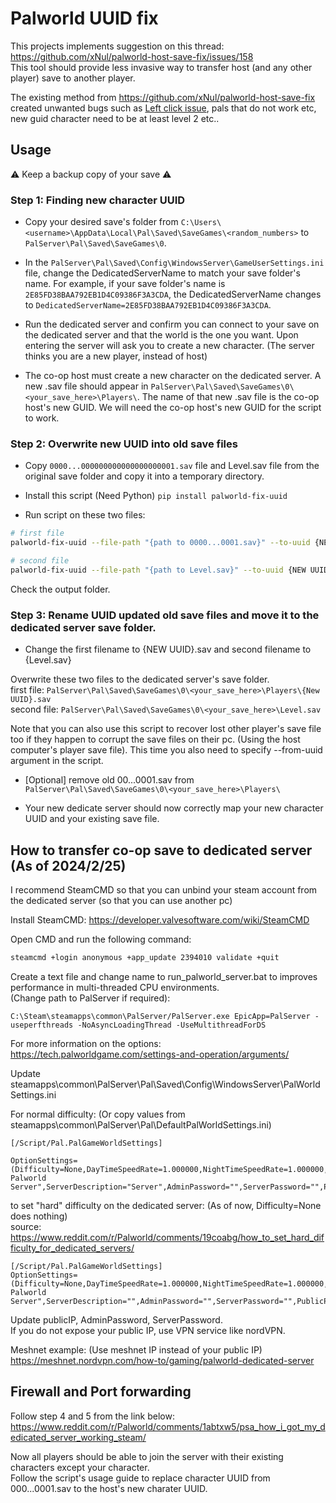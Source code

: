 # Palworld UUID fix

This projects implements suggestion on this thread: https://github.com/xNul/palworld-host-save-fix/issues/158  
This tool should provide less invasive way to transfer host (and any other player) save to another player.  


The existing method from https://github.com/xNul/palworld-host-save-fix created unwanted bugs such as [Left click issue](https://github.com/xNul/palworld-host-save-fix), pals that do not work etc, new guid character need to be at least level 2 etc..  

## Usage

⚠️ Keep a backup copy of your save ⚠️  

### Step 1: Finding new character UUID
- Copy your desired save's folder from `C:\Users\<username>\AppData\Local\Pal\Saved\SaveGames\<random_numbers>` to `PalServer\Pal\Saved\SaveGames\0`.

- In the `PalServer\Pal\Saved\Config\WindowsServer\GameUserSettings.ini` file, change the DedicatedServerName to match your save folder's name. For example, if your save folder's name is `2E85FD38BAA792EB1D4C09386F3A3CDA`, the DedicatedServerName changes to `DedicatedServerName=2E85FD38BAA792EB1D4C09386F3A3CDA`.

- Run the dedicated server and confirm you can connect to your save on the dedicated server and that the world is the one you want. Upon entering the server will ask you to create a new character. (The server thinks you are a new player, instead of host)
   
- The co-op host must create a new character on the dedicated server. A new .sav file should appear in `PalServer\Pal\Saved\SaveGames\0\<your_save_here>\Players\`.
The name of that new .sav file is the co-op host's new GUID. We will need the co-op host's new GUID for the script to work.  

### Step 2: Overwrite new UUID into old save files 
- Copy `0000...000000000000000000001.sav` file and Level.sav file from the original save folder and copy it into a temporary directory.

- Install this script (Need Python)
`pip install palworld-fix-uuid`  

- Run script on these two files:
  
```bash 
# first file
palworld-fix-uuid --file-path "{path to 0000...0001.sav}" --to-uuid {NEW UUID}  

# second file
palworld-fix-uuid --file-path "{path to Level.sav}" --to-uuid {NEW UUID}  
```  

Check the output folder.  


### Step 3: Rename UUID updated old save files and move it to the dedicated server save folder.

- Change the first filename to {NEW UUID}.sav and second filename to {Level.sav}

Overwrite these two files to the dedicated server's save folder.  
first file: `PalServer\Pal\Saved\SaveGames\0\<your_save_here>\Players\{New UUID}.sav`  
second file: `PalServer\Pal\Saved\SaveGames\0\<your_save_here>\Level.sav`  

Note that you can also use this script to recover lost other player's save file too if they happen to corrupt the save files on their pc. (Using the host computer's player save file). This time you also need to specify --from-uuid argument in the script.  

- [Optional] remove old 00...0001.sav from `PalServer\Pal\Saved\SaveGames\0\<your_save_here>\Players\`

- Your new dedicate server should now correctly map your new character UUID and your existing save file.


## How to transfer co-op save to dedicated server (As of 2024/2/25)

I recommend SteamCMD so that you can unbind your steam account from the dedicated server (so that you can use another pc)  

Install SteamCMD:
https://developer.valvesoftware.com/wiki/SteamCMD  

Open CMD and run the following command:  

```bash
steamcmd +login anonymous +app_update 2394010 validate +quit  
```

Create a text file and change name to run_palworld_server.bat to improves performance in multi-threaded CPU environments.  
(Change path to PalServer if required):
```
C:\Steam\steamapps\common\PalServer/PalServer.exe EpicApp=PalServer -useperfthreads -NoAsyncLoadingThread -UseMultithreadForDS  
```  
For more information on the options: https://tech.palworldgame.com/settings-and-operation/arguments/  


Update steamapps\common\PalServer\Pal\Saved\Config\WindowsServer\PalWorldSettings.ini  

For normal difficulty: (Or copy values from steamapps\common\PalServer\Pal\DefaultPalWorldSettings.ini)  
```
[/Script/Pal.PalGameWorldSettings]  

OptionSettings=(Difficulty=None,DayTimeSpeedRate=1.000000,NightTimeSpeedRate=1.000000,ExpRate=1.100000,PalCaptureRate=1.300000,PalSpawnNumRate=1.000000,PalDamageRateAttack=1.000000,PalDamageRateDefense=1.000000,PlayerDamageRateAttack=1.000000,PlayerDamageRateDefense=1.000000,PlayerStomachDecreaceRate=0.100000,PlayerStaminaDecreaceRate=1.000000,PlayerAutoHPRegeneRate=1.000000,PlayerAutoHpRegeneRateInSleep=1.000000,PalStomachDecreaceRate=0.100000,PalStaminaDecreaceRate=1.000000,PalAutoHPRegeneRate=1.000000,PalAutoHpRegeneRateInSleep=1.000000,BuildObjectDamageRate=1.000000,BuildObjectDeteriorationDamageRate=0.100000,CollectionDropRate=1.200000,CollectionObjectHpRate=1.000000,CollectionObjectRespawnSpeedRate=1.100000,EnemyDropItemRate=1.200000,DeathPenalty=None,bEnablePlayerToPlayerDamage=False,bEnableFriendlyFire=False,bEnableInvaderEnemy=True,bActiveUNKO=False,bEnableAimAssistPad=True,bEnableAimAssistKeyboard=False,DropItemMaxNum=3000,DropItemMaxNum_UNKO=100,BaseCampMaxNum=128,BaseCampWorkerMaxNum=15,DropItemAliveMaxHours=1.000000,bAutoResetGuildNoOnlinePlayers=False,AutoResetGuildTimeNoOnlinePlayers=72.000000,GuildPlayerMaxNum=20,PalEggDefaultHatchingTime=50.000000,WorkSpeedRate=2.000000,bIsMultiplay=False,bIsPvP=False,bCanPickupOtherGuildDeathPenaltyDrop=False,bEnableNonLoginPenalty=True,bEnableFastTravel=True,bIsStartLocationSelectByMap=True,bExistPlayerAfterLogout=False,bEnableDefenseOtherGuildPlayer=False,CoopPlayerMaxNum=10,ServerPlayerMaxNum=32,ServerName="Default Palworld Server",ServerDescription="Server",AdminPassword="",ServerPassword="",PublicPort=8211,PublicIP="",RCONEnabled=False,RCONPort=25575,Region="",bUseAuth=True,BanListURL="https://api.palworldgame.com/api/banlist.txt")  
```

to set "hard" difficulty on the dedicated server: (As of now, Difficulty=None does nothing)  
source: https://www.reddit.com/r/Palworld/comments/19coabg/how_to_set_hard_difficulty_for_dedicated_servers/  

```
[/Script/Pal.PalGameWorldSettings]  
OptionSettings=(Difficulty=None,DayTimeSpeedRate=1.000000,NightTimeSpeedRate=1.000000,ExpRate=0.800000,PalCaptureRate=0.800000,PalSpawnNumRate=1.000000,PalDamageRateAttack=1.000000,PalDamageRateDefense=1.000000,PlayerDamageRateAttack=0.500000,PlayerDamageRateDefense=4.000000,PlayerStomachDecreaceRate=1.000000,PlayerStaminaDecreaceRate=1.000000,PlayerAutoHPRegeneRate=1.000000,PlayerAutoHpRegeneRateInSleep=1.000000,PalStomachDecreaceRate=1.000000,PalStaminaDecreaceRate=1.000000,PalAutoHPRegeneRate=1.000000,PalAutoHpRegeneRateInSleep=1.000000,BuildObjectDamageRate=1.000000,BuildObjectDeteriorationDamageRate=1.000000,CollectionDropRate=0.500000,CollectionObjectHpRate=1.000000,CollectionObjectRespawnSpeedRate=1.000000,EnemyDropItemRate=0.500000,DeathPenalty=All,bEnablePlayerToPlayerDamage=False,bEnableFriendlyFire=False,bEnableInvaderEnemy=True,bActiveUNKO=False,bEnableAimAssistPad=True,bEnableAimAssistKeyboard=False,DropItemMaxNum=3000,DropItemMaxNum_UNKO=100,BaseCampMaxNum=128,BaseCampWorkerMaxNum=15,DropItemAliveMaxHours=1.000000,bAutoResetGuildNoOnlinePlayers=False,AutoResetGuildTimeNoOnlinePlayers=72.000000,GuildPlayerMaxNum=20,PalEggDefaultHatchingTime=72.000000,WorkSpeedRate=1.000000,bIsMultiplay=False,bIsPvP=False,bCanPickupOtherGuildDeathPenaltyDrop=False,bEnableNonLoginPenalty=True,bEnableFastTravel=True,bIsStartLocationSelectByMap=True,bExistPlayerAfterLogout=False,bEnableDefenseOtherGuildPlayer=False,CoopPlayerMaxNum=4,ServerPlayerMaxNum=32,ServerName="Default Palworld Server",ServerDescription="",AdminPassword="",ServerPassword="",PublicPort=8211,PublicIP="",RCONEnabled=False,RCONPort=25575,Region="",bUseAuth=True,BanListURL="https://api.palworldgame.com/api/banlist.txt")  
```

Update publicIP, AdminPassword, ServerPassword.  
If you do not expose your public IP, use VPN service like nordVPN.  

Meshnet example: (Use meshnet IP instead of your public IP)  
https://meshnet.nordvpn.com/how-to/gaming/palworld-dedicated-server  



## Firewall and Port forwarding
Follow step 4 and 5 from the link below:  
https://www.reddit.com/r/Palworld/comments/1abtxw5/psa_how_i_got_my_dedicated_server_working_steam/  


Now all players should be able to join the server with their existing characters except your character.  
Follow the script's usage guide to replace character UUID from 000...0001.sav to the host's new charater UUID.  